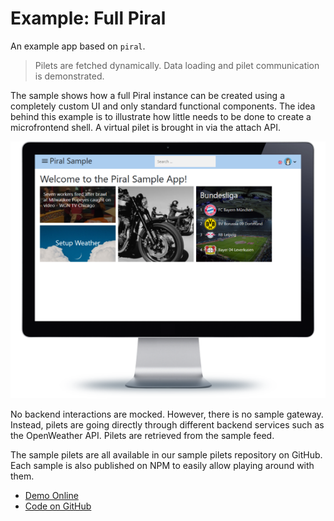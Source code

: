 # Example: Full Piral

An example app based on `piral`.

> Pilets are fetched dynamically. Data loading and pilet communication is demonstrated.

The sample shows how a full Piral instance can be created using a completely custom UI and only standard functional components. The idea behind this example is to illustrate how little needs to be done to create a microfrontend shell. A virtual pilet is brought in via the attach API.

![Piral Full Demo](../diagrams/demo-full.png)

No backend interactions are mocked. However, there is no sample gateway. Instead, pilets are going directly through different backend services such as the OpenWeather API. Pilets are retrieved from the sample feed.

The sample pilets are all available in our sample pilets repository on GitHub. Each sample is also published on NPM to easily allow playing around with them.

- [Demo Online](https://demo-full.piral.io)
- [Code on GitHub](https://github.com/smapiot/piral/tree/master/src/samples/sample-piral)
